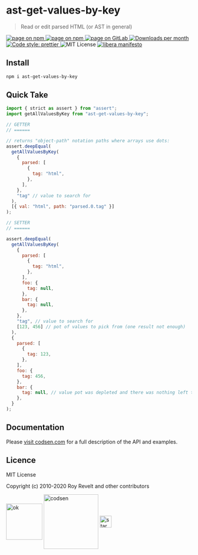 # ast-get-values-by-key

> Read or edit parsed HTML (or AST in general)

<div class="package-badges">
  <a href="https://www.npmjs.com/package/ast-get-values-by-key" rel="nofollow noreferrer noopener">
    <img src="https://img.shields.io/badge/-npm-blue?style=flat-square" alt="page on npm">
  </a>
  <a href="https://codsen.com/os/ast-get-values-by-key" rel="nofollow noreferrer noopener">
    <img src="https://img.shields.io/badge/-Codsen-blue?style=flat-square" alt="page on npm">
  </a>
  <a href="https://gitlab.com/codsen/codsen/tree/master/packages/ast-get-values-by-key" rel="nofollow noreferrer noopener">
    <img src="https://img.shields.io/badge/-GitLab-blue?style=flat-square" alt="page on GitLab">
  </a>
  <a href="https://npmcharts.com/compare/ast-get-values-by-key?interval=30" rel="nofollow noreferrer noopener" target="_blank">
    <img src="https://img.shields.io/npm/dm/ast-get-values-by-key.svg?style=flat-square" alt="Downloads per month">
  </a>
  <a href="https://prettier.io" rel="nofollow noreferrer noopener" target="_blank">
    <img src="https://img.shields.io/badge/code_style-prettier-brightgreen.svg?style=flat-square" alt="Code style: prettier">
  </a>
  <img src="https://img.shields.io/badge/licence-MIT-brightgreen.svg?style=flat-square" alt="MIT License">
  <a href="https://liberamanifesto.com" rel="nofollow noreferrer noopener" target="_blank">
    <img src="https://img.shields.io/badge/libera-manifesto-lightgrey.svg?style=flat-square" alt="libera manifesto">
  </a>
</div>

## Install

```bash
npm i ast-get-values-by-key
```

## Quick Take

```js
import { strict as assert } from "assert";
import getAllValuesByKey from "ast-get-values-by-key";

// GETTER
// ======

// returns "object-path" notation paths where arrays use dots:
assert.deepEqual(
  getAllValuesByKey(
    {
      parsed: [
        {
          tag: "html",
        },
      ],
    },
    "tag" // value to search for
  ),
  [{ val: "html", path: "parsed.0.tag" }]
);

// SETTER
// ======

assert.deepEqual(
  getAllValuesByKey(
    {
      parsed: [
        {
          tag: "html",
        },
      ],
      foo: {
        tag: null,
      },
      bar: {
        tag: null,
      },
    },
    "tag", // value to search for
    [123, 456] // pot of values to pick from (one result not enough)
  ),
  {
    parsed: [
      {
        tag: 123,
      },
    ],
    foo: {
      tag: 456,
    },
    bar: {
      tag: null, // value pot was depleted and there was nothing left to put here
    },
  }
);
```

## Documentation

Please [visit codsen.com](https://codsen.com/os/ast-get-values-by-key/) for a full description of the API and examples.

## Licence

MIT License

Copyright (c) 2010-2020 Roy Revelt and other contributors

<img src="https://codsen.com/images/png-codsen-ok.png" width="98" alt="ok" align="center"> <img src="https://codsen.com/images/png-codsen-1.png" width="148" alt="codsen" align="center"> <img src="https://codsen.com/images/png-codsen-star-small.png" width="32" alt="star" align="center">
